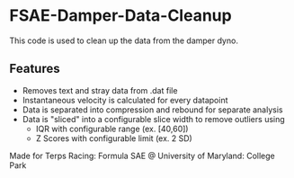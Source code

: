 # FSAE-Damper-Data-Cleanup
This code is used to clean up the data from the damper dyno.

## Features
- Removes text and stray data from .dat file
- Instantaneous velocity is calculated for every datapoint
- Data is separated into compression and rebound for separate analysis
- Data is "sliced" into a configurable slice width to remove outliers using 
  - IQR with configurable range (ex. [40,60])
  - Z Scores with configurable limit (ex. 2 SD)

Made for Terps Racing: Formula SAE @ University of Maryland: College Park
